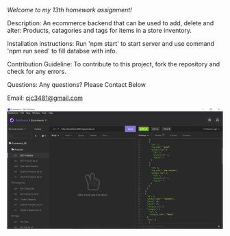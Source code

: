 *Welcome to my 13th homework assignment!*

Description:
An ecommerce backend that can be used to add, delete and alter: Products, catagories and tags for items in a store inventory.

Installation instructions:
Run 'npm start' to start server and use command 'npm run seed' to fill databse with info.

Contribution Guideline:
To contribute to this project, fork the repository and check for any errors.

Questions:
Any questions? Please Contact Below

Email: cjc3481@gmail.com

  ![](/assets/example.png)
 